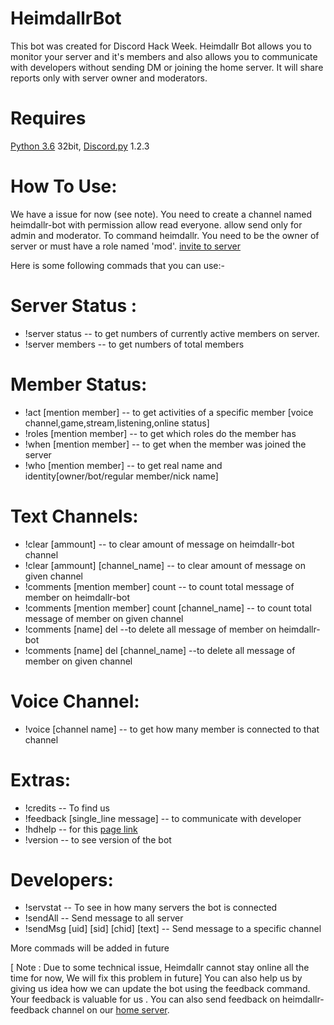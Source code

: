 # HeimdallrBot
This bot was created for Discord Hack Week. Heimdallr Bot allows you to monitor your server and it's members and also allows you to communicate with developers without sending DM or joining the home server. It will share reports only with server owner and moderators.

# Requires
[Python 3.6](http://python.org/getit) 32bit,
[Discord.py](https://discordpy.readthedocs.io/en/latest/) 1.2.3


# How To Use:

We have a issue for now (see note). You need to create a channel named heimdallr-bot with permission allow read everyone. allow send only for admin and moderator.
To command heimdallr. You need to be the owner of server or must have a role named 'mod'.
[invite to server](https://discordapp.com/oauth2/authorize?client_id=593000044106612746&permissions=8&scope=bot)

Here is some following commads that you can use:-

# Server Status :

- !server status -- to get numbers of currently active members on server.
- !server members -- to get  numbers of total members


# Member Status:

- !act [mention member] -- to get activities of a specific member [voice channel,game,stream,listening,online status]
- !roles [mention member]  -- to get which roles do the member has
- !when [mention member] -- to get when the member was joined the server
- !who [mention member]  -- to get real name and identity[owner/bot/regular member/nick name] 
 

# Text Channels:

- !clear [ammount] -- to clear amount of message on heimdallr-bot channel
- !clear [ammount] [channel_name] -- to clear amount of message on given channel
- !comments [mention member] count -- to count total message of member on heimdallr-bot
- !comments [mention member] count [channel_name] -- to count total message of member on given channel
- !comments [name] del --to delete all message of member on heimdallr-bot
- !comments [name] del [channel_name] --to delete all message of member on given channel


# Voice Channel:

- !voice [channel name] -- to get how many member is connected to that channel


# Extras:

- !credits -- To find us
- !feedback [single_line message] -- to communicate with developer
- !hdhelp -- for this [page link](http://cwfbd.blogspot.com/2019/06/heimdallrbot.html)
- !version -- to see version of the bot



# Developers:

- !servstat -- To see in how many servers the bot is connected
- !sendAll -- Send message to all server
- !sendMsg [uid] [sid] [chid] [text] -- Send message to a specific channel

More commads will be added in future

[ Note : Due to some technical issue, Heimdallr cannot stay online all the time for now, We will fix this problem in future]
You can also help us by giving us idea how we can update the bot using the feedback command.
Your feedback is valuable for us . You can also send feedback on heimdallr-feedback channel on our [home server](http://discord.gg/VndGYTs).
